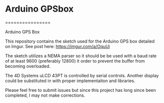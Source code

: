 # Arduino GPSbox
================

Arduino GPS Box

This repository contains the sketch used for the Arduino GPS box detailed on Imgur. See post here: https://imgur.com/a/OquUi

The sketch utilizes a NEMA parser so it should be be used with a baud rate of at least 9600 (preferably 12800) it order to prevent the buffer from becoming overloaded.

The 4D Systems uLCD 43PT is controlled by serial controls. Another display could be substituted in with proper implementaiton and libraries.

Please feel free to submit issues but since this project has long since been completed, I may not make corrections.
